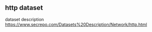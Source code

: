 
## http dataset
dataset description https://www.secrepo.com/Datasets%20Description/Network/http.html
